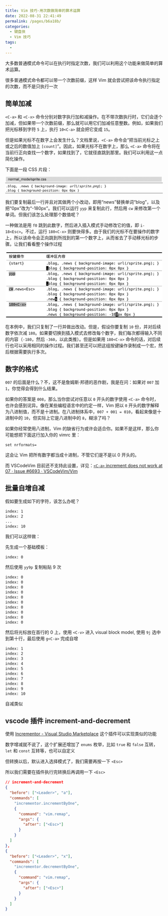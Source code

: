 ```yaml
---
title: Vim 技巧-用次数做简单的算术运算
date: 2022-08-31 22:41:49
permalink: /pages/b6a18b/
categories:
  - 键盘侠
  - Vim 技巧
tags:
  -
---
```


大多数普通模式命令可以在执行时指定次数，我们可以利用这个功能来做简单的算术运算。

很多普通模式命令都可以带一个次数前缀，这样 Vim 就会尝试把该命令执行指定的次数，而不是只执行一次

## 简单加减

`<C-a>` 和 `<C-x>` 命令分别对数字执行加和减操作。在不带次数执行时，它们会逐个加减，但如果带一个次数前缀，那么就可以用它们加减任意整数。例如，如果我们把光标移到字符 `5` 上，执行 `10<C-a>` 就会把它变成 `15`。

但是如果光标不在数字上会发生什么？文档里说，`<C-a>` 命令会“把当前光标之上或之后的数值加上 `[count]`”。因此，如果光标不在数字上，那么 `<C-a>` 命令将在当前行正向查找一个数字，如果找到了，它就径直跳到那里。我们可以利用这一点简化操作。

下面是一段 CSS 片段：

![](../../.vuepress/public/img/vim/130.jpg)

我们要复制最后一行并且对其做两个小改动，即用“news”替换单词“blog”，以及把“0px”改为“-180px”。我们可以运行 `yyp` 来复制此行，然后用 `cw` 来修改第一个单词。但我们该怎么处理那个数值呢？

一种做法是用 `f0` 跳到此数字，然后进入插入模式手动修改它的值，即 `i-18<Esc>`。不过，运行 `180<C-x>` 则要快得多。由于我们的光标不在要操作的数字上，所以该命令会正向跳到所找到的第一个数字上，从而省去了手动移光标的步骤。让我们看看整个操作过程

![](../../.vuepress/public/img/vim/059.jpg)

在本例中，我们只复制了一行并做出改动。但是，假设你要复制 `10` 份，并对后续数字依次减 `180`。如果要切换到插入模式去修改每个数字，我们每次都得输入不同的内容（`-180`，然后 `-360`，以此类推）。但是如果用 `180<C-x>` 命令的话，对后续行也可以采用相同的操作过程。我们甚至还可以把这组按键操作录制成一个宏，然后根据需要执行多次。

## 数字的格式

`007` 的后面是什么？不，这不是詹姆斯·邦德的恶作剧，我是在问：如果对 `007` 加 `1`，你觉得会得到什么结果。

如果你的答案是 `008`，那么当你尝试对任意以 `0` 开头的数字使用 `<C-a>` 命令时，也许会感到诧异。像在某些编程语言中的约定一样，Vim 把以 `0` 开头的数字解释为八进制值，而不是十进制。在八进制体系中，`007 + 001 = 010`，看起来像是十进制中的 `10`，但实际上它是八进制中的 `8`，糊涂了吗？

如果你经常使用八进制，Vim 的缺省行为或许会适合你。如果不是这样，那么你可能想把下面这行加入你的 vimrc 里：

```vim
set nrformats=
```

这会让 Vim 把所有数字都当成十进制，不管它们是不是以 0 开头的。

而 VSCodeVim 目前还不支持此设置，详见：[`<C-a>` increment does not work at 07 · Issue #6693 · VSCodeVim/Vim](https://github.com/VSCodeVim/Vim/issues/6693)

## 批量自增自减

假如要生成如下的字符，该怎么办呢？

```
index: 1
index: 2
...
index: 10
```

我们可以这样做：

先生成一个基础模板：

```
index: 0
```

然后使用 `yy9p` 复制粘贴 9 次

```
index: 0
index: 0
index: 0
index: 0
index: 0
index: 0
index: 0
index: 0
index: 0
index: 0
```

然后将光标放在首行的 0 上，使用 `<C-v>` 进入 visual block model, 使用 `9j` 选中到第十行，最后使用 `g<C-a>` 完成自增

```
index: 1
index: 2
index: 3
index: 4
index: 5
index: 6
index: 7
index: 8
index: 9
index: 10
```

自减类似

## vscode 插件 increment-and-decrement

使用 [Incrementor - Visual Studio Marketplace](https://marketplace.visualstudio.com/items?itemName=nmsmith89.incrementor) 这个插件可以实现类似的功能

数字增减就不说了，这个扩展还增加了 `enums` 枚举，比如 `true` 和 `false` 互转，`let` 和 `const` 互转等，也可以自定义

但转换以后，默认进入选择模式了，我们需要再按一下 `<Esc>`

所以我们需要在插件执行完转换后再调用一下 `<Esc>`

```json
// increment-and-decrement
{
  "before": ["<Leader>", "a"],
  "commands": [
    "incrementor.incrementByOne",
    {
      "command": "vim.remap",
      "args": {
        "after": ["<Esc>"]
      }
    }
  ]
},
{
  "before": ["<Leader>", "x"],
  "commands": [
    "incrementor.decrementByOne",
    {
      "command": "vim.remap",
      "args": {
        "after": ["<Esc>"]
      }
    }
  ]
}
```
